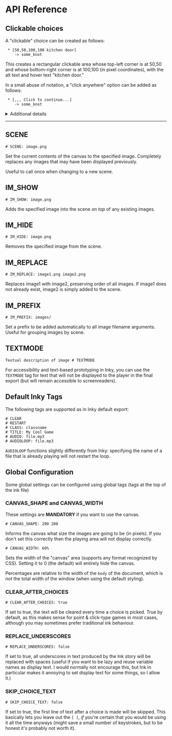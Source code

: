 # API Reference 

## Clickable choices

A "clickable" choice can be created as follows:

```
 * [50,50,100,100 kitchen door]
    -> some_knot
```

This creates a rectangular clickable area whose top-left corner is at 50,50 and whose bottom-right corner is at 100,100 (in pixel coordinates), with the alt text and hover text "kitchen door."

In a small abuse of notation, a "click anywhere" option can be added as follows:
```
 * [,,, Click to continue...]
    -> some_knot
```

<details>
<summary>Additional details</summary>
<p>The alt/hover text is optional, but you really should include it (for code readability and for screenreader accessibility).</p>

<p>There should be <strong>no spaces</strong> between coordinates, and at least one space before the hover text.  </p>

<p>The origin (0,0) corresponds to the top left of the image, and the <em>y</em> axis increases in the downwards direction.  This should match with how pixel coordinates are displayed in most image editing software.</p>

<p>When two clickable areas overlap, the one that was added *first* takes precedence.</p>
</details>

----------


## SCENE
```
# SCENE: image.png
```
Set the current contents of the canvas to the specified image.  Completely replaces any images that may have been displayed previously.

Useful to call once when changing to a new scene.

## IM\_SHOW

```
# IM_SHOW: image.png
```
Adds the specified image into the scene *on top* of any existing images.

## IM\_HIDE

```
# IM_HIDE: image.png
```
Removes the specified image from the scene.

## IM\_REPLACE

```
# IM_REPLACE: image1.png image2.png
```
Replaces image1 with image2, preserving order of all images.
If image1 does not already exist, image2 is simply added to the scene.

## IM\_PREFIX

```
# IM_PREFIX: images/
```
Set a prefix to be added automatically to all image filename arguments.
Useful for grouping images by scene.

## TEXTMODE
```
Textual description of image # TEXTMODE
```
For accessibility and text-based prototyping in Inky, you can use the `TEXTMODE` tag for text that will not be displayed to the player in the final export (but will remain accessible to screenreaders).

## Default Inky Tags

The following tags are supported as in Inky default export:

```
# CLEAR
# RESTART
# CLASS: classname
# TITLE: My Cool Game
# AUDIO: file.mp3
# AUDIOLOOP: file.mp3
```

`AUDIOLOOP` functions slightly differently from Inky: specifying the name of a file that is already playing will not restart the loop.



## Global Configuration 

Some global settings can be configured using global tags (tags at the top of the ink file)

### CANVAS\_SHAPE and CANVAS\_WIDTH
These settings are **MANDATORY** if you want to use the canvas.

```
# CANVAS_SHAPE: 200 200
```
Informs the canvas what size the images are going to be (in pixels).  If you don't set this correctly then the playing area will not display correctly.

```
# CANVAS_WIDTH: 60%
```
Sets the width of the "canvas" area (supports any format recognized by CSS).  Setting it to 0 (the default) will entirely hide the canvas.

Percentages are relative to the width of the `body` of the document, which is *not* the total width of the window (when using the default styling).

### CLEAR\_AFTER\_CHOICES
```
# CLEAR_AFTER_CHOICES: true
```
If set to true, the text will be cleared every time a choice is picked. True by default, as this makes sense for point & click-type games in most cases, although you may sometimes prefer traditional ink behaviour.

### REPLACE\_UNDERSCORES
```
# REPLACE_UNDERSCORES: false
```
If set to true, all underscores in text produced by the Ink story will be replaced with spaces (useful if you want to be lazy and reuse variable names as display text.  I would normally not encourage this, but Ink in particular makes it annoying to set display text for some things, so I allow it.)

### SKIP\_CHOICE\_TEXT
```
# SKIP_CHOICE_TEXT: false
```
If set to true, the first line of text after a choice is made will be skipped.  This basically lets you leave out the `[ ]`, *if* you're certain that you would be using it all the time anyways (might save a small number of keystrokes, but to be honest it's probably not worth it).

